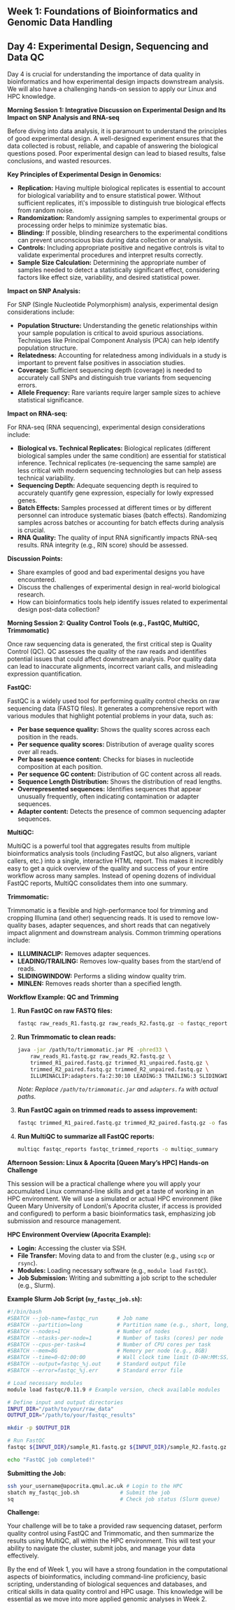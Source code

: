 ## Week 1: Foundations of Bioinformatics and Genomic Data Handling

## Day 4: Experimental Design, Sequencing and Data QC 

Day 4 is crucial for understanding the importance of data quality in bioinformatics and how experimental design impacts downstream analysis. We will also have a challenging hands-on session to apply our Linux and HPC knowledge.

**Morning Session 1: Integrative Discussion on Experimental Design and Its Impact on SNP Analysis and RNA-seq**

Before diving into data analysis, it is paramount to understand the principles of good experimental design. A well-designed experiment ensures that the data collected is robust, reliable, and capable of answering the biological questions posed. Poor experimental design can lead to biased results, false conclusions, and wasted resources.

**Key Principles of Experimental Design in Genomics:**

*   **Replication:** Having multiple biological replicates is essential to account for biological variability and to ensure statistical power. Without sufficient replicates, it\\'s impossible to distinguish true biological effects from random noise.
*   **Randomization:** Randomly assigning samples to experimental groups or processing order helps to minimize systematic bias.
*   **Blinding:** If possible, blinding researchers to the experimental conditions can prevent unconscious bias during data collection or analysis.
*   **Controls:** Including appropriate positive and negative controls is vital to validate experimental procedures and interpret results correctly.
*   **Sample Size Calculation:** Determining the appropriate number of samples needed to detect a statistically significant effect, considering factors like effect size, variability, and desired statistical power.

**Impact on SNP Analysis:**

For SNP (Single Nucleotide Polymorphism) analysis, experimental design considerations include:

*   **Population Structure:** Understanding the genetic relationships within your sample population is critical to avoid spurious associations. Techniques like Principal Component Analysis (PCA) can help identify population structure.
*   **Relatedness:** Accounting for relatedness among individuals in a study is important to prevent false positives in association studies.
*   **Coverage:** Sufficient sequencing depth (coverage) is needed to accurately call SNPs and distinguish true variants from sequencing errors.
*   **Allele Frequency:** Rare variants require larger sample sizes to achieve statistical significance.

**Impact on RNA-seq:**

For RNA-seq (RNA sequencing), experimental design considerations include:

*   **Biological vs. Technical Replicates:** Biological replicates (different biological samples under the same condition) are essential for statistical inference. Technical replicates (re-sequencing the same sample) are less critical with modern sequencing technologies but can help assess technical variability.
*   **Sequencing Depth:** Adequate sequencing depth is required to accurately quantify gene expression, especially for lowly expressed genes.
*   **Batch Effects:** Samples processed at different times or by different personnel can introduce systematic biases (batch effects). Randomizing samples across batches or accounting for batch effects during analysis is crucial.
*   **RNA Quality:** The quality of input RNA significantly impacts RNA-seq results. RNA integrity (e.g., RIN score) should be assessed.

**Discussion Points:**

*   Share examples of good and bad experimental designs you have encountered.
*   Discuss the challenges of experimental design in real-world biological research.
*   How can bioinformatics tools help identify issues related to experimental design post-data collection?

**Morning Session 2: Quality Control Tools (e.g., FastQC, MultiQC, Trimmomatic)**

Once raw sequencing data is generated, the first critical step is Quality Control (QC). QC assesses the quality of the raw reads and identifies potential issues that could affect downstream analysis. Poor quality data can lead to inaccurate alignments, incorrect variant calls, and misleading expression quantification.

**FastQC:**

FastQC is a widely used tool for performing quality control checks on raw sequencing data (FASTQ files). It generates a comprehensive report with various modules that highlight potential problems in your data, such as:

*   **Per base sequence quality:** Shows the quality scores across each position in the reads.
*   **Per sequence quality scores:** Distribution of average quality scores over all reads.
*   **Per base sequence content:** Checks for biases in nucleotide composition at each position.
*   **Per sequence GC content:** Distribution of GC content across all reads.
*   **Sequence Length Distribution:** Shows the distribution of read lengths.
*   **Overrepresented sequences:** Identifies sequences that appear unusually frequently, often indicating contamination or adapter sequences.
*   **Adapter content:** Detects the presence of common sequencing adapter sequences.

**MultiQC:**

MultiQC is a powerful tool that aggregates results from multiple bioinformatics analysis tools (including FastQC, but also aligners, variant callers, etc.) into a single, interactive HTML report. This makes it incredibly easy to get a quick overview of the quality and success of your entire workflow across many samples. Instead of opening dozens of individual FastQC reports, MultiQC consolidates them into one summary.

**Trimmomatic:**

Trimmomatic is a flexible and high-performance tool for trimming and cropping Illumina (and other) sequencing reads. It is used to remove low-quality bases, adapter sequences, and short reads that can negatively impact alignment and downstream analysis. Common trimming operations include:

*   **ILLUMINACLIP:** Removes adapter sequences.
*   **LEADING/TRAILING:** Removes low-quality bases from the start/end of reads.
*   **SLIDINGWINDOW:** Performs a sliding window quality trim.
*   **MINLEN:** Removes reads shorter than a specified length.

**Workflow Example: QC and Trimming**

1.  **Run FastQC on raw FASTQ files:**
    ```bash
    fastqc raw_reads_R1.fastq.gz raw_reads_R2.fastq.gz -o fastqc_reports
    ```
2.  **Run Trimmomatic to clean reads:**
    ```bash
    java -jar /path/to/trimmomatic.jar PE -phred33 \
        raw_reads_R1.fastq.gz raw_reads_R2.fastq.gz \
        trimmed_R1_paired.fastq.gz trimmed_R1_unpaired.fastq.gz \
        trimmed_R2_paired.fastq.gz trimmed_R2_unpaired.fastq.gz \
        ILLUMINACLIP:adapters.fa:2:30:10 LEADING:3 TRAILING:3 SLIDINGWINDOW:4:15 MINLEN:36
    ```
    *Note: Replace `/path/to/trimmomatic.jar` and `adapters.fa` with actual paths.*

3.  **Run FastQC again on trimmed reads to assess improvement:**
    ```bash
    fastqc trimmed_R1_paired.fastq.gz trimmed_R2_paired.fastq.gz -o fastqc_trimmed_reports
    ```
4.  **Run MultiQC to summarize all FastQC reports:**
    ```bash
    multiqc fastqc_reports fastqc_trimmed_reports -o multiqc_summary
    ```

**Afternoon Session: Linux & Apocrita [Queen Mary’s HPC] Hands-on Challenge**

This session will be a practical challenge where you will apply your accumulated Linux command-line skills and get a taste of working in an HPC environment. We will use a simulated or actual HPC environment (like Queen Mary University of London\\'s Apocrita cluster, if access is provided and configured) to perform a basic bioinformatics task, emphasizing job submission and resource management.

**HPC Environment Overview (Apocrita Example):**

*   **Login:** Accessing the cluster via SSH.
*   **File Transfer:** Moving data to and from the cluster (e.g., using `scp` or `rsync`).
*   **Modules:** Loading necessary software (e.g., `module load FastQC`).
*   **Job Submission:** Writing and submitting a job script to the scheduler (e.g., Slurm).

**Example Slurm Job Script (`my_fastqc_job.sh`):**

```bash
#!/bin/bash
#SBATCH --job-name=fastqc_run      # Job name
#SBATCH --partition=long           # Partition name (e.g., short, long, gpu)
#SBATCH --nodes=1                  # Number of nodes
#SBATCH --ntasks-per-node=1        # Number of tasks (cores) per node
#SBATCH --cpus-per-task=4          # Number of CPU cores per task
#SBATCH --mem=8G                   # Memory per node (e.g., 8GB)
#SBATCH --time=0-02:00:00          # Wall clock time limit (D-HH:MM:SS)
#SBATCH --output=fastqc_%j.out     # Standard output file
#SBATCH --error=fastqc_%j.err      # Standard error file

# Load necessary modules
module load fastqc/0.11.9 # Example version, check available modules

# Define input and output directories
INPUT_DIR="/path/to/your/raw_data"
OUTPUT_DIR="/path/to/your/fastqc_results"

mkdir -p $OUTPUT_DIR

# Run FastQC
fastqc ${INPUT_DIR}/sample_R1.fastq.gz ${INPUT_DIR}/sample_R2.fastq.gz -o $OUTPUT_DIR

echo "FastQC job completed!"
```

**Submitting the Job:**

```bash
ssh your_username@apocrita.qmul.ac.uk # Login to the HPC
sbatch my_fastqc_job.sh             # Submit the job
sq                                  # Check job status (Slurm queue)
```

**Challenge:**

Your challenge will be to take a provided raw sequencing dataset, perform quality control using FastQC and Trimmomatic, and then summarize the results using MultiQC, all within the HPC environment. This will test your ability to navigate the cluster, submit jobs, and manage your data effectively.

By the end of Week 1, you will have a strong foundation in the computational aspects of bioinformatics, including command-line proficiency, basic scripting, understanding of biological sequences and databases, and critical skills in data quality control and HPC usage. This knowledge will be essential as we move into more applied genomic analyses in Week 2.


